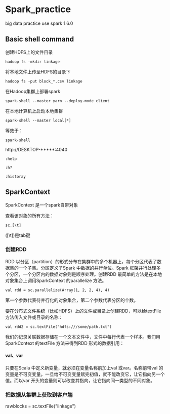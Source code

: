 # Spark_practice
 big data practice use spark 1.6.0

## Basic shell command

创建HDFS上的文件目录

`hadoop fs -mkdir linkage`

将本地文件上传至HDFS的目录下

`hadoop fs -put block_*.csv linkage`

在Hadoop集群上部署spark

`spark-shell --master yarn --deploy-mode client`

在本地计算机上启动本地集群

`spark-shell --master local[*]`

等效于：

`spark-shell`

http://DESKTOP-*****:4040

`:help`

`:h?`

`:historay`

## SparkContext

SparkContext 是一个spark自带对象

查看该对象的所有方法：

`sc.[\t]`

([\t])是tab键

### 创建RDD

RDD 以分区（partition）的形式分布在集群中的多个机器上，每个分区代表了数据集的一个子集。分区定义了Spark 中数据的并行单位。Spark 框架并行处理多个分区，一个分区内的数据对象则是顺序处理。创建RDD 最简单的方法是在本地对象集合上调用SparkContext 的parallelize 方法。

`val rdd = sc.parallelize(Array(1, 2, 2, 4), 4)`

第一个参数代表待并行化的对象集合，第二个参数代表分区的个数。

要在分布式文件系统（比如HDFS）上的文件或目录上创建RDD，可以给textFile 方法传入文件或目录的名称：

`val rdd2 = sc.textFile("hdfs:///some/path.txt")`

我们的记录关联数据存储在一个文本文件中，文件中每行代表一个样本。我们用SparkContext 的textFile 方法来得到RDD 形式的数据引用：

#### val、var

只要在Scala 中定义新变量，就必须在变量名称前加上val 或var。名称前带val 的变量是不可变变量。一旦给不可变变量赋完初值，就不能改变它，让它指向另一个值。而以var 开头的变量则可以改变其指向，让它指向同一类型的不同对象。

### 把数据从集群上获取到客户端

rawblocks = sc.textFile("linkage")